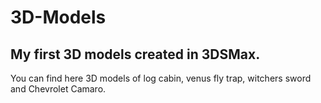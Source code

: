 # 3D-Models

## My first 3D models created in 3DSMax.

You can find here 3D models of log cabin, venus fly trap, witchers sword and Chevrolet Camaro.
